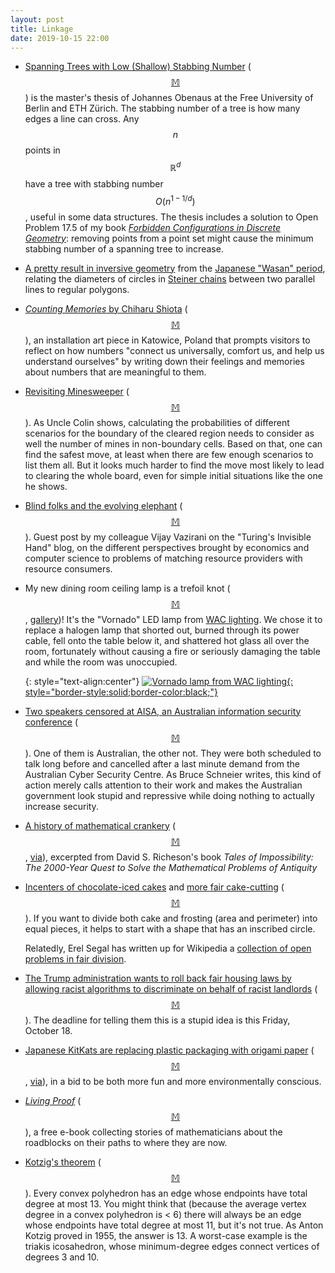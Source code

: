 ```yaml
---
layout: post
title: Linkage
date: 2019-10-15 22:00
---
```

* [Spanning Trees with Low (Shallow) Stabbing Number](http://www.mi.fu-berlin.de/inf/groups/ag-ti/theses/master_finished/obenaus_johannes/index.html) ([$$\mathbb{M}$$](https://mathstodon.xyz/@11011110/102889509192917880)) is the master's thesis of Johannes Obenaus at the Free University of Berlin and ETH Zürich. The stabbing number of a tree is how many edges a line can cross. Any  $$n$$ points in $$\mathbb{R}^d$$ have a tree with stabbing number $$O(n^{1-1/d})$$, useful in some data structures. The thesis includes a solution to Open Problem 17.5 of my book _[Forbidden Configurations in Discrete Geometry](https://www.ics.uci.edu/~eppstein/forbidden/)_: removing points from a point set might cause the minimum stabbing number of a spanning tree to increase.

* [A pretty result in inversive geometry](https://mathstodon.xyz/@unknown/102886703193339814) from the [Japanese "Wasan" period](https://en.wikipedia.org/wiki/Japanese_mathematics), relating the diameters of circles in [Steiner chains](https://en.wikipedia.org/wiki/Steiner_chain) between two parallel lines to regular polygons.

* [_Counting Memories_ by Chiharu Shiota](https://www.thisiscolossal.com/2019/10/counting-memories-chiharu-shiota/) ([$$\mathbb{M}$$](https://mathstodon.xyz/@11011110/102902367049416667)), an installation art piece in Katowice, Poland that prompts visitors to reflect on how numbers "connect us universally, comfort us, and help us understand ourselves" by writing down their feelings and memories about numbers that are meaningful to them.

* [Revisiting Minesweeper](https://www.flyingcoloursmaths.co.uk/revisiting-minesweeper/) ([$$\mathbb{M}$$](https://mathstodon.xyz/@11011110/102908475220191484)). As Uncle Colin shows, calculating the probabilities of different scenarios for the boundary of the cleared region needs to consider as well the number of mines in non-boundary cells. Based on that, one can find the safest move, at least when there are few enough scenarios to list them all. But it looks much harder to find the move most likely to lead to clearing the whole board, even for simple initial situations like the one he shows.

* [Blind folks and the evolving elephant](https://agtb.wordpress.com/2019/10/05/blind-folks-and-the-evolving-elephant-by-vijay-vazirani/) ([$$\mathbb{M}$$](https://mathstodon.xyz/@11011110/102911898094940725)). Guest post by my colleague Vijay Vazirani on the "Turing's Invisible Hand" blog, on the different perspectives brought by economics and computer science to problems of matching resource providers with resource consumers.

* My new dining room ceiling lamp is a trefoil knot ([$$\mathbb{M}$$](https://mathstodon.xyz/@11011110/102918306472064994), [gallery](https://www.ics.uci.edu/~eppstein/pix/trefoil/))!  It's the "Vornado" LED lamp from [WAC lighting](http://www.waclighting.com). We chose it to replace a halogen lamp that shorted out, burned through its power cable, fell onto the table below it, and shattered hot glass all over the room, fortunately without causing a fire or seriously damaging the table and while the room was unoccupied.

  {: style="text-align:center"}
[![Vornado lamp from WAC lighting](http://www.ics.uci.edu/~eppstein/pix/trefoil/4-m.jpg){: style="border-style:solid;border-color:black;"}](http://www.ics.uci.edu/~eppstein/pix/trefoil/4.html)

* [Two speakers censored at AISA, an Australian information security conference](https://www.schneier.com/blog/archives/2019/10/speakers_censor.html) ([$$\mathbb{M}$$](https://mathstodon.xyz/@11011110/102929889723236018)). One of them is Australian, the other not. They were both scheduled to talk long before and cancelled after a last minute demand from the Australian Cyber Security Centre. As Bruce Schneier writes, this kind of action merely calls attention to their work and makes the Australian government look stupid and repressive while doing nothing to actually increase security.

* [A history of mathematical crankery](https://www.laphamsquarterly.org/roundtable/beware-cranks) ([$$\mathbb{M}$$](https://mathstodon.xyz/@11011110/102935540787245230), [via](https://news.ycombinator.com/item?id=21206633)), excerpted from David S. Richeson's book _Tales of Impossibility: The 2000-Year Quest to Solve the Mathematical Problems of Antiquity_

* [Incenters of chocolate-iced cakes](https://blog.plover.com/math/cake.html) and [more fair cake-cutting](https://blog.plover.com/math/cake-2.html) ([$$\mathbb{M}$$](https://mathstodon.xyz/@mjd/102940560151410572)). If you want to divide both cake and frosting (area and perimeter) into equal pieces, it helps to start with a shape that has an inscribed circle.

  Relatedly, Erel Segal has written up for Wikipedia a [collection of open problems in fair division](https://en.wikipedia.org/wiki/List_of_unsolved_problems_in_fair_division).

* [The Trump administration wants to roll back fair housing laws by allowing racist algorithms to discriminate on behalf of racist landlords](https://www.eff.org/deeplinks/2019/10/tell-hud-algorithms-are-no-excuse-discrimination) ([$$\mathbb{M}$$](https://mathstodon.xyz/@JordiGH/102945130948597301)). The deadline for telling them this is a stupid idea is this Friday, October 18.

* [Japanese KitKats are replacing plastic packaging with origami paper](https://mymodernmet.com/kitkat-origami-packaging-nestle-japan/) ([$$\mathbb{M}$$](https://mathstodon.xyz/@11011110/102958848550617732), [via](https://news.ycombinator.com/item?id=21212664)), in a bid to be both more fun and more environmentally conscious.

* _[Living Proof](https://www.ams.org/about-us/LivingProof.pdf)_ ([$$\mathbb{M}$$](https://cybre.space/@takaeri/102959864574470843)), a free e-book collecting stories of mathematicians about the roadblocks on their paths to where they are now.

* [Kotzig's theorem](https://en.wikipedia.org/wiki/Kotzig%27s_theorem) ([$$\mathbb{M}$$](https://mathstodon.xyz/@11011110/102970322274233229)). Every convex polyhedron has an edge whose endpoints have total degree at most 13. You might think that (because the average vertex degree in a convex polyhedron is < 6) there will always be an edge whose endpoints have total degree at most 11, but it's not true. As Anton Kotzig proved in 1955, the answer is 13. A worst-case example is the triakis icosahedron, whose minimum-degree edges connect vertices of degrees 3 and 10.